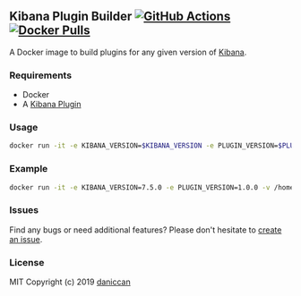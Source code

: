 ## Kibana Plugin Builder [![GitHub Actions](https://github.com/daniccan/kibana-plugin-builder/workflows/Deploy%20to%20DockerHub/badge.svg)](https://github.com/daniccan/kibana-plugin-builder) [![Docker Pulls](https://img.shields.io/docker/pulls/daniccan/kibana-plugin-builder.svg)](https://hub.docker.com/r/daniccan/kibana-plugin-builder)

A Docker image to build plugins for any given version of [Kibana](https://github.com/elastic/kibana).

### Requirements

- Docker
- A [Kibana Plugin](https://github.com/elastic/kibana/tree/master/packages/kbn-plugin-generator)

### Usage

```bash
docker run -it -e KIBANA_VERSION=$KIBANA_VERSION -e PLUGIN_VERSION=$PLUGIN_VERSION -v $KIBANA_PLUGIN_PATH:/kibana-extra/kibana-plugin --rm daniccan/kibana-plugin-builder
```

### Example

```bash
docker run -it -e KIBANA_VERSION=7.5.0 -e PLUGIN_VERSION=1.0.0 -v /home/username/my_plugin:/kibana-extra/kibana-plugin --rm daniccan/kibana-plugin-builder
```

### Issues

Find any bugs or need additional features? Please don't hesitate to [create an issue](https://github.com/daniccan/kibana-plugin-builder/issues/new?assignees=&labels=&template=issue.md&title=).

### License

MIT Copyright (c) 2019 [daniccan](https://github.com/daniccan)
